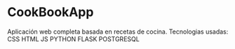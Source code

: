 # CookBookApp
Aplicación web completa basada en recetas de cocina.
Tecnologias usadas:
    CSS
    HTML
    JS
    PYTHON
    FLASK
    POSTGRESQL
    
